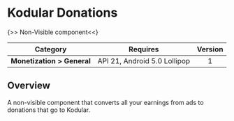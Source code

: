 # Kodular Donations

{>> Non-Visible component<<}

| Category | Requires | Version |
|:--------:|:-------:|:--------:|
|**Monetization > General**|<span class="chip chip-any">API 21, Android 5.0 Lollipop</span>|<span class="chip chip-number">1</span>|

## Overview

A non-visible component that converts all your earnings from ads to donations that go to Kodular.
